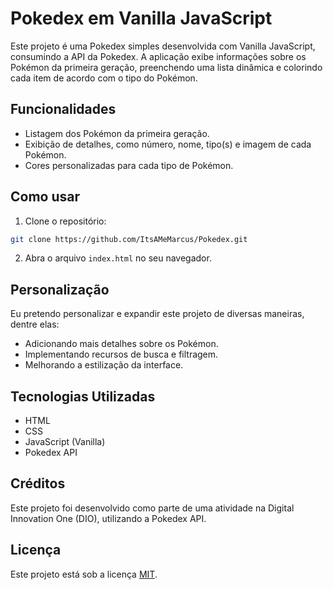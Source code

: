 # Pokedex em Vanilla JavaScript

Este projeto é uma Pokedex simples desenvolvida com Vanilla JavaScript, consumindo a API da Pokedex. A aplicação exibe informações sobre os Pokémon da primeira geração, preenchendo uma lista dinâmica e colorindo cada item de acordo com o tipo do Pokémon.

## Funcionalidades

- Listagem dos Pokémon da primeira geração.
- Exibição de detalhes, como número, nome, tipo(s) e imagem de cada Pokémon.
- Cores personalizadas para cada tipo de Pokémon.

## Como usar

1. Clone o repositório:

```bash
git clone https://github.com/ItsAMeMarcus/Pokedex.git
```

2. Abra o arquivo `index.html` no seu navegador.

## Personalização

Eu pretendo personalizar e expandir este projeto de diversas maneiras, dentre elas:

- Adicionando mais detalhes sobre os Pokémon.
- Implementando recursos de busca e filtragem.
- Melhorando a estilização da interface.

## Tecnologias Utilizadas

- HTML
- CSS
- JavaScript (Vanilla)
- Pokedex API

## Créditos

Este projeto foi desenvolvido como parte de uma atividade na Digital Innovation One (DIO), utilizando a Pokedex API.

## Licença

Este projeto está sob a licença [MIT](LICENSE.md).
